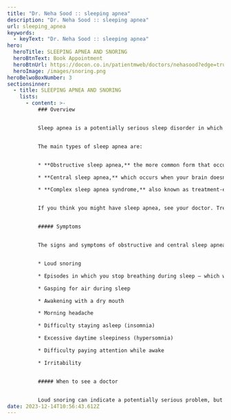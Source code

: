 ```yaml
---
title: "Dr. Neha Sood :: sleeping apnea"
description: "Dr. Neha Sood :: sleeping apnea"
url: sleeping_apnea
keywords:
  - keyText: "Dr. Neha Sood :: sleeping apnea"
hero:
  heroTitle: SLEEPING APNEA AND SNORING
  heroBtnText: Book Appointment
  heroBtnUrl: https://docon.co.in/patientmweb/doctors/nehasood?edge=true
  heroImage: /images/snoring.png
heroBelwoBoxNumber: 3
sectionsinner:
  - title: SLEEPING APNEA AND SNORING
    lists:
      - content: >-
          ### Overview


          Sleep apnea is a potentially serious sleep disorder in which breathing repeatedly stops and starts. If you snore loudly and feel tired even after a full night's sleep, you might have sleep apnea.


          The main types of sleep apnea are:


          * **Obstructive sleep apnea,** the more common form that occurs when throat muscles relax

          * **Central sleep apnea,** which occurs when your brain doesn't send proper signals to the muscles that control breathing

          * **Complex sleep apnea syndrome,** also known as treatment-emergent central sleep apnea, which occurs when someone has both obstructive sleep apnea and central sleep apnea


          If you think you might have sleep apnea, see your doctor. Treatment can ease your symptoms and might help prevent heart problems and other complications.


          ##### Symptoms


          The signs and symptoms of obstructive and central sleep apneas overlap, sometimes making it difficult to determine which type you have. The most common signs and symptoms of obstructive and central sleep apneas include:


          * Loud snoring

          * Episodes in which you stop breathing during sleep — which would be reported by another person

          * Gasping for air during sleep

          * Awakening with a dry mouth

          * Morning headache

          * Difficulty staying asleep (insomnia)

          * Excessive daytime sleepiness (hypersomnia)

          * Difficulty paying attention while awake

          * Irritability


          ##### When to see a doctor


          Loud snoring can indicate a potentially serious problem, but not everyone who has sleep apnea snores. Talk to your health care provider if you have symptoms of sleep apnea. Ask your provider about any sleep problem that leaves you fatigued, sleepy and irritable.
date: 2023-12-14T10:56:43.612Z
---
```

